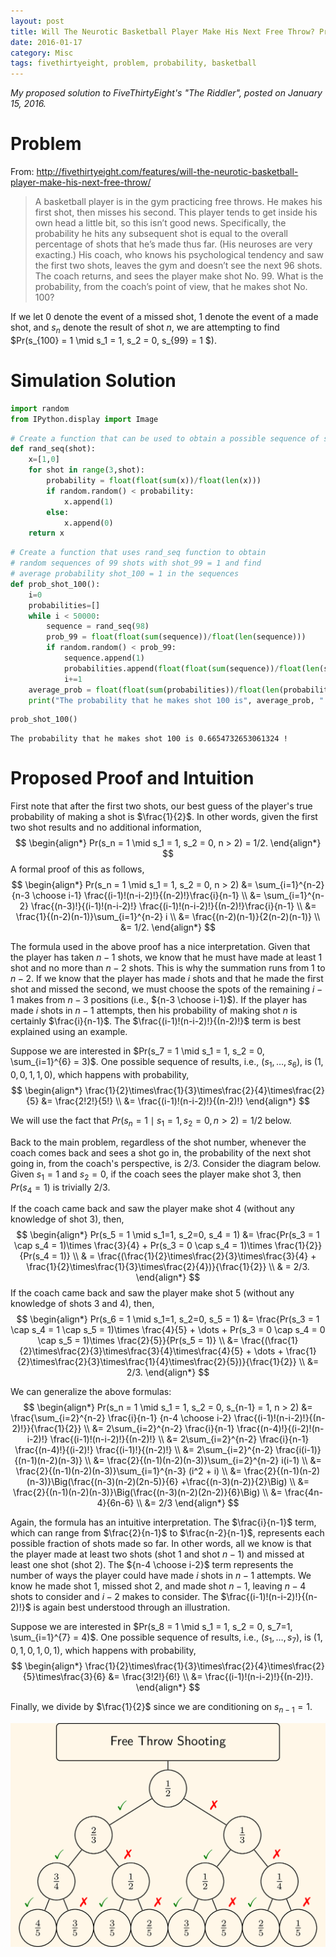 ```yaml
---
layout: post
title: Will The Neurotic Basketball Player Make His Next Free Throw? Problem
date: 2016-01-17
category: Misc
tags: fivethirtyeight, problem, probability, basketball
---
```


*My proposed solution to FiveThirtyEight's "The Riddler", posted on January 15, 2016.*

# Problem

From: http://fivethirtyeight.com/features/will-the-neurotic-basketball-player-make-his-next-free-throw/
> A basketball player is in the gym practicing free throws. He makes his first shot, then misses his second. This player tends to get inside his own head a little bit, so this isn’t good news. Specifically, the probability he hits any subsequent shot is equal to the overall percentage of shots that he’s made thus far. (His neuroses are very exacting.) His coach, who knows his psychological tendency and saw the first two shots, leaves the gym and doesn’t see the next 96 shots. The coach returns, and sees the player make shot No. 99. What is the probability, from the coach’s point of view, that he makes shot No. 100?

If we let $0$ denote the event of a missed shot, $1$ denote the event of a made shot, and $s_n$ denote the result of shot $n$, we are attempting to find $Pr(s_{100} = 1 \mid s_1 = 1, s_2 = 0, s_{99} = 1 $).

# Simulation Solution


```python
import random
from IPython.display import Image
```


```python
# Create a function that can be used to obtain a possible sequence of shots
def rand_seq(shot):
    x=[1,0]
    for shot in range(3,shot):
        probability = float(float(sum(x))/float(len(x)))
        if random.random() < probability:
            x.append(1)
        else:
            x.append(0)
    return x
```


```python
# Create a function that uses rand_seq function to obtain 
# random sequences of 99 shots with shot_99 = 1 and find
# average probability shot_100 = 1 in the sequences
def prob_shot_100():
    i=0
    probabilities=[]
    while i < 50000:
        sequence = rand_seq(98)
        prob_99 = float(float(sum(sequence))/float(len(sequence)))
        if random.random() < prob_99:
            sequence.append(1)
            probabilities.append(float(float(sum(sequence))/float(len(sequence))))
            i+=1
    average_prob = float(float(sum(probabilities))/float(len(probabilities)))
    print("The probability that he makes shot 100 is", average_prob, "!")
```


```python
prob_shot_100()
```

    The probability that he makes shot 100 is 0.6654732653061324 !


# Proposed Proof and Intuition

First note that after the first two shots, our best guess of the player's true probability of making a shot is $\frac{1}{2}$. In other words, given the first two shot results and no additional information,
$$
\begin{align*}
Pr(s_n = 1 \mid s_1 = 1, s_2 = 0, n > 2) = 1/2.
\end{align*}
$$ 
A formal proof of this as follows,
$$
\begin{align*}
Pr(s_n = 1 \mid s_1 = 1, s_2 = 0, n > 2) &= \sum_{i=1}^{n-2} {n-3 \choose i-1} \frac{(i-1)!(n-i-2)!}{(n-2)!}\frac{i}{n-1} \\
&= \sum_{i=1}^{n-2} \frac{(n-3)!}{(i-1)!(n-i-2)!} \frac{(i-1)!(n-i-2)!}{(n-2)!}\frac{i}{n-1}  \\
&= \frac{1}{(n-2)(n-1)}\sum_{i=1}^{n-2} i \\
&= \frac{(n-2)(n-1)}{2(n-2)(n-1)} \\
&= 1/2.
\end{align*}
$$

The formula used in the above proof has a nice interpretation. Given that the player has taken $n-1$ shots, we know that he must have made at least $1$ shot and no more than $n-2$ shots. This is why the summation runs from $1$ to $n-2$. If we know that the player has made $i$ shots and that he made the first shot and missed the second, we must choose the spots of the remaining $i-1$ makes from $n-3$ positions (i.e., ${n-3 \choose i-1}$). If the player has made $i$ shots in $n-1$ attempts, then his probability of making shot $n$ is certainly $\frac{i}{n-1}$. The $\frac{(i-1)!(n-i-2)!}{(n-2)!}$ term is best explained using an example. 

Suppose we are interested in $Pr(s_7 = 1 \mid s_1 = 1, s_2 = 0, \sum_{i=1}^{6} = 3)$. One possible sequence of results, i.e., ($s_1, \dots, s_6)$, is $(1,0,0,1,1,0)$, which happens with probability,
$$
\begin{align*}
\frac{1}{2}\times\frac{1}{3}\times\frac{2}{4}\times\frac{2}{5} &= \frac{2!2!}{5!} \\
&= \frac{(i-1)!(n-i-2)!}{(n-2)!}
\end{align*}
$$

We will use the fact that $Pr(s_n = 1 \mid s_1 = 1, s_2 = 0, n > 2) = 1/2$ below.

Back to the main problem, regardless of the shot number, whenever the coach comes back and sees a shot go in, the probability of the next shot going in, from the coach's perspective, is $2/3$. Consider the diagram below. Given $s_1 = 1$ and $s_2 = 0$, if the coach sees the player make shot $3$, then $Pr(s_4 = 1)$ is trivially $2/3$. 

If the coach came back and saw the player make shot $4$ (without any knowledge of shot $3$), then, 
$$
\begin{align*}
Pr(s_5 = 1 \mid s_1=1, s_2=0, s_4 = 1) &= \frac{Pr(s_3 = 1 \cap s_4 = 1)\times \frac{3}{4} + Pr(s_3 = 0 \cap s_4 = 1)\times \frac{1}{2}}{Pr(s_4 = 1)} \\
& = \frac{(\frac{1}{2}\times\frac{2}{3}\times\frac{3}{4} + \frac{1}{2}\times\frac{1}{3}\times\frac{2}{4})}{\frac{1}{2}} \\
& = 2/3.
\end{align*}
$$ 
If the coach came back and saw the player make shot $5$ (without any knowledge of shots $3$ and $4$), then,
$$
\begin{align*}
Pr(s_6 = 1 \mid s_1=1, s_2=0, s_5 = 1) &= \frac{Pr(s_3 = 1 \cap s_4 = 1 \cap s_5 = 1)\times \frac{4}{5} + \dots + Pr(s_3 = 0 \cap s_4 = 0 \cap s_5 = 1)\times \frac{2}{5}}{Pr(s_5 = 1)} \\
&= \frac{(\frac{1}{2}\times\frac{2}{3}\times\frac{3}{4}\times\frac{4}{5} + \dots + \frac{1}{2}\times\frac{2}{3}\times\frac{1}{4}\times\frac{2}{5})}{\frac{1}{2}} \\
&= 2/3.
\end{align*}
$$

We can generalize the above formulas:
$$ 
\begin{align*}
Pr(s_n = 1 \mid s_1 = 1, s_2 = 0, s_{n-1} = 1, n > 2) &= \frac{\sum_{i=2}^{n-2} \frac{i}{n-1} {n-4 \choose i-2} \frac{(i-1)!(n-i-2)!}{(n-2)!}}{\frac{1}{2}} \\
&= 2\sum_{i=2}^{n-2} \frac{i}{n-1} \frac{(n-4)!}{(i-2)!(n-i-2)!} \frac{(i-1)!(n-i-2)!}{(n-2)!} \\
&= 2\sum_{i=2}^{n-2} \frac{i}{n-1} \frac{(n-4)!}{(i-2)!} \frac{(i-1)!}{(n-2)!} \\
&= 2\sum_{i=2}^{n-2} \frac{i(i-1)}{(n-1)(n-2)(n-3)} \\
&= \frac{2}{(n-1)(n-2)(n-3)}\sum_{i=2}^{n-2} i(i-1) \\
&= \frac{2}{(n-1)(n-2)(n-3)}\sum_{i=1}^{n-3} (i^2 + i) \\
&= \frac{2}{(n-1)(n-2)(n-3)}\Big(\frac{(n-3)(n-2)(2n-5)}{6} +\frac{(n-3)(n-2)}{2}\Big) \\
&= \frac{2}{(n-1)(n-2)(n-3)}\Big(\frac{(n-3)(n-2)(2n-2)}{6}\Big) \\
&= \frac{4n-4}{6n-6} \\
&= 2/3
\end{align*}
$$ 

Again, the formula has an intuitive interpretation. The $\frac{i}{n-1}$ term, which can range from $\frac{2}{n-1}$ to $\frac{n-2}{n-1}$, represents each possible fraction of shots made so far. In other words, all we know is that the player made at least two shots (shot $1$ and shot $n-1$) and missed at least one shot (shot $2$). The ${n-4 \choose i-2}$ term represents the number of ways the player could have made $i$ shots in $n-1$ attempts. We know he made shot $1$, missed shot $2$, and made shot $n-1$, leaving $n-4$ shots to consider and $i-2$ makes to consider. The $\frac{(i-1)!(n-i-2)!}{(n-2)!}$ is again best understood through an illustration.

Suppose we are interested in $Pr(s_8 = 1 \mid s_1 = 1, s_2 = 0, s_7=1, \sum_{i=1}^{7} = 4)$. One possible sequence of results, i.e., ($s_1, \dots, s_7)$, is $(1,0,1,0,1,0,1)$, which happens with probability,
$$
\begin{align*}
\frac{1}{2}\times\frac{1}{3}\times\frac{2}{4}\times\frac{2}{5}\times\frac{3}{6} &= \frac{3!2!}{6!} \\
&= \frac{(i-1)!(n-i-2)!}{(n-2)!}.
\end{align*}
$$

Finally, we divide by $\frac{1}{2}$ since we are conditioning on $s_{n-1} = 1$.

![tree](/images/538_ft.png)
